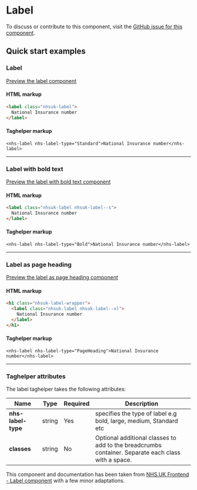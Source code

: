 ﻿# Label

To discuss or contribute to this component, visit the [GitHub issue for this component](https://github.com/nhsuk/nhsuk-frontend/issues/223).

## Quick start examples

### Label

[Preview the label component](https://dotnetcorefelpoc.azurewebsites.net/components/label)

#### HTML markup

```html
<label class="nhsuk-label">
  National Insurance number
</label>
```

#### Taghelper markup

```
<nhs-label nhs-label-type="Standard">National Insurance number</nhs-label>

```

---

### Label with bold text

[Preview the label with bold text component](https://dotnetcorefelpoc.azurewebsites.net/components/label-bold)

#### HTML markup

```html
<label class="nhsuk-label nhsuk-label--s">
  National Insurance number
</label>
```

#### Taghelper markup

```
<nhs-label nhs-label-type="Bold">National Insurance number</nhs-label>

```

---

### Label as page heading

[Preview the label as page heading component](https://dotnetcorefelpoc.azurewebsites.net/components/label-page-heading)

#### HTML markup

```html
<h1 class="nhsuk-label-wrapper">
  <label class="nhsuk-label nhsuk-label--xl">
    National Insurance number
  </label>
</h1>
```

#### Taghelper markup

```
<nhs-label nhs-label-type="PageHeading">National Insurance number</nhs-label>
```

---
### Taghelper attributes

The label taghelper takes the following attributes:

| Name                    | Type     | Required  | Description             |
| ------------------------|----------|-----------|-------------------------|
| **nhs-label-type**                | string   | Yes       | specifies the type of label e.g bold, large, medium, Standard etc  |
| **classes**             | string   | No        | Optional additional classes to add to the breadcrumbs container. Separate each class with a space. |

This component and documentation has been taken from [NHS.UK Frontend - Label component](https://github.com/nhsuk/nhsuk-frontend/tree/master/packages/components/label) with a few minor adaptations.